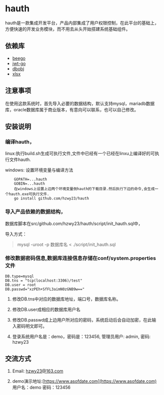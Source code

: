 # hauth
hauth是一款集成开发平台，产品内部集成了用户权限控制，在此平台的基础上，方便快速的开发业务模块，而不用去从头开始搭建系统基础组件。
	
## 依赖库
* [beego](https://github.com/astaxie/beego)
* [jwt-go](https://github.com/dgrijalva/jwt-go)
* [dbobj](https://github.com/hzwy23/dbobj)
* [xlsx](https://github.com/tealeg/xlsx)

## 注意事项
在使用这款系统时，首先导入必要的数据结构，默认支持mysql，mariadb数据库，oracle数据库属于商业版本，有意向可以联系，也可以自己修改。

## 安装说明

### 编译hauth，

linux:执行build.sh生成可执行文件,文件中已经有一个已经在linxu上编译好的可执行文件hauth.

windows: 设置环境变量与编译方法

```shell
    GOPATH=...hauth
    GOBIN=...hauth
    在windows上设置上边两个环境变量倒hauth的下载目录.然后执行下边的命令,会生成一个hauth.exe可执行文件.
    go install github.com/hzwy23/hauth
```

### 导入产品依赖的数据结构，

数据库脚本在src/github.com/hzwy23/hauth/script/init_hauth.sql中，

导入方式：

> mysql -uroot -p 数据库名  < ./script/init_hauth.sql


### 修改数据密码信息,数据库连接信息存储在conf/system.properties文件

```
DB.type=mysql
DB.tns = "tcp(localhost:3306)/test"
DB.user = root
DB.passwd="xzPEh+SfFL3aimN0zGNB9w=="
```

1. 修改DB.tns中对应的数据库地址，端口号，数据库名称。

2. 修改DB.user成相应的数据库用户名

3. 修改DB.passwd成上边用户所对应的密码，系统启动后会自动加密，在此输入密码明文即可。

4. 登录系统用户名是：demo，密码是：123456, 管理员用户: admin, 密码: hzwy23

## 交流方式

1. Email: hzwy23@163.com

2. demo演示地址:[https://www.asofdate.com](https://www.asofdate.com)  用户名：demo  密码：123456
